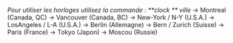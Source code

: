 
_Pour utiliser les horloges utilisez la commande : **clock ** ville_
-> Montreal (Canada, QC)
-> Vancouver (Canada, BC)
-> New-York / N-Y (U.S.A.)
-> LosAngeles / L-A (U.S.A.)
-> Berlin (Allemagne)
-> Bern / Zurich (Suisse)
-> Paris (France)
-> Tokyo (Japon)
-> Moscou (Russie)
